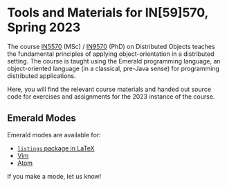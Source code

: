 # Tools and Materials for IN[59]570, Spring 2023

The course
[IN5570](https://www.uio.no/studier/emner/matnat/ifi/IN5570/) (MSc) /
[IN9570](https://www.uio.no/studier/emner/matnat/ifi/IN9570/) (PhD) on
Distributed Objects teaches the fundamental principles of applying
object-orientation in a distributed setting. The course is taught
using the Emerald programming language, an object-oriented language
(in a classical, pre-Java sense) for programming distributed
applications.

Here, you will find the relevant course materials and handed out source code
for exercises and assignments for the 2023 instance of the course.

## Emerald Modes

Emerald modes are available for:

  * [`listings` package in LaTeX](https://github.com/emerald/modes-listings)
  * [Vim](https://github.com/emerald/modes-vim)
  * [Atom](https://atom.io/packages/language-emerald)

If you make a mode, let us know!
